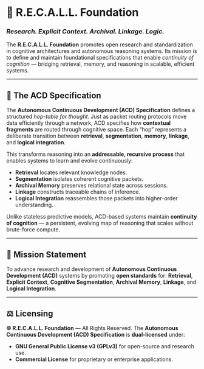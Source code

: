 # 🧠 R.E.C.A.L.L. Foundation

### *Research. Explicit Context. Archival. Linkage. Logic.*

The **R.E.C.A.L.L. Foundation** promotes open research and standardization in cognitive architectures and autonomous reasoning systems.
Its mission is to define and maintain foundational specifications that enable *continuity of cognition* — bridging retrieval, memory, and reasoning in scalable, efficient systems.

---

## 📘 The ACD Specification

The **Autonomous Continuous Development (ACD) Specification** defines a structured *hop-table for thought*.
Just as packet routing protocols move data efficiently through a network, ACD specifies how **contextual fragments** are routed through cognitive space.
Each “hop” represents a deliberate transition between **retrieval**, **segmentation**, **memory**, **linkage**, and **logical integration**.

This transforms reasoning into an **addressable, recursive process** that enables systems to learn and evolve continuously:

* **Retrieval** locates relevant knowledge nodes.
* **Segmentation** isolates coherent cognitive packets.
* **Archival Memory** preserves relational state across sessions.
* **Linkage** constructs traceable chains of inference.
* **Logical Integration** reassembles those packets into higher-order understanding.

Unlike stateless predictive models, ACD-based systems maintain **continuity of cognition** — a persistent, evolving map of reasoning that scales without brute-force compute.

---

## 🎯 Mission Statement

To advance research and development of **Autonomous Continuous Development (ACD)** systems by promoting **open standards** for:
**Retrieval**, **Explicit Context**, **Cognitive Segmentation**, **Archival Memory**, **Linkage**, and **Logical Integration**.

---

## ⚖️ Licensing

**© R.E.C.A.L.L. Foundation** — All Rights Reserved.
The **Autonomous Continuous Development (ACD) Specification** is **dual-licensed** under:

* **GNU General Public License v3 (GPLv3)** for open-source and research use.
* **Commercial License** for proprietary or enterprise applications.
